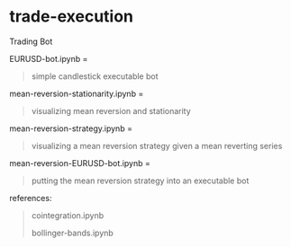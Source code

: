 # trade-execution
Trading Bot

EURUSD-bot.ipynb = 
> simple candlestick executable bot

mean-reversion-stationarity.ipynb =
> visualizing mean reversion and stationarity

mean-reversion-strategy.ipynb =
> visualizing a mean reversion strategy given a mean reverting series

mean-reversion-EURUSD-bot.ipynb = 
> putting the mean reversion strategy into an executable bot

references:
> cointegration.ipynb
> 
> bollinger-bands.ipynb
